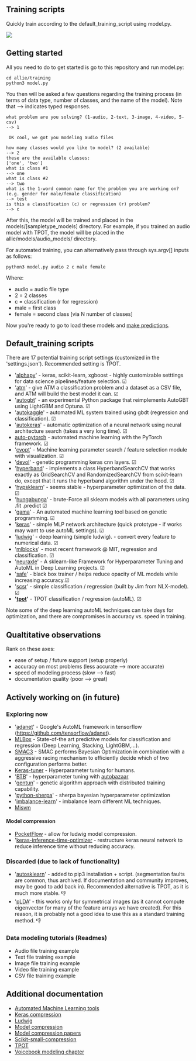 ## Training scripts 

Quickly train according to the default_training_script using model.py.

![](https://github.com/jim-schwoebel/Allie/blob/master/training/helpers/train.gif)

## Getting started

All you need to do to get started is go to this repository and run model.py:

```
cd allie/training
python3 model.py 
```

You then will be asked a few questions regarding the training process (in terms of data type, number of classes, and the name of the model). Note that --> indicates typed responses. 

```
what problem are you solving? (1-audio, 2-text, 3-image, 4-video, 5-csv)
--> 1

 OK cool, we got you modeling audio files 

how many classes would you like to model? (2 available) 
--> 2
these are the available classes: 
['one', 'two']
what is class #1 
--> one
what is class #2 
--> two
what is the 1-word common name for the problem you are working on? (e.g. gender for male/female classification) 
--> test
is this a classification (c) or regression (r) problem? 
--> c
```

After this, the model will be trained and placed in the models/[sampletype_models] directory. For example, if you trained an audio model with TPOT, the model will be placed in the allie/models/audio_models/ directory. 

For automated training, you can alternatively pass through sys.argv[] inputs as follows:

```
python3 model.py audio 2 c male female
```
Where:
- audio = audio file type 
- 2 = 2 classes 
- c = classification (r for regression)
- male = first class
- female = second class [via N number of classes]

Now you're ready to go to load these models and [make predictions](https://github.com/jim-schwoebel/allie/tree/master/models).

## Default_training scripts 

There are 17 potential training script settings (customized in the 'settings.json'). Recommended setting is TPOT.

* '[alphapy](https://alphapy.readthedocs.io/en/latest/user_guide/pipelines.html#model-object-creation)' - keras, scikit-learn, xgboost - highly customizable setttings for data science pipelines/feature selection. &#x2611;
* '[atm](https://github.com/HDI-Project/ATM)' -  give ATM a classification problem and a dataset as a CSV file, and ATM will build the best model it can. &#x2611;
* '[autogbt](https://github.com/pfnet-research/autogbt-alt)' - an experimental Python package that reimplements AutoGBT using LightGBM and Optuna. &#x2611;
* '[autokaggle](https://github.com/datamllab/autokaggle)' - automated ML system trained using gbdt (regression and classification). &#x2611;
* '[autokeras](https://autokeras.com/)' - automatic optimization of a neural network using neural architecture search (takes a very long time). &#x2611;
* [auto-pytorch](https://github.com/automl/Auto-PyTorch) - automated machine learning with the PyTorch framework. &#x2611;
* '[cvopt](https://github.com/genfifth/cvopt)' - Machine learning parameter search / feature selection module with visualization. &#x2611;
* '[devol](https://github.com/joeddav/devol)' - genetic programming keras cnn layers. &#x2611;
* '[hyperband](https://github.com/thuijskens/scikit-hyperband)' - implements a class HyperbandSearchCV that works exactly as GridSearchCV and RandomizedSearchCV from scikit-learn do, except that it runs the hyperband algorithm under the hood. &#x2611;
* '[hypsklearn](https://github.com/hyperopt/hyperopt-sklearn)' - seems stable - hyperparameter optimization of the data. &#x2611;
* '[hungabunga](https://github.com/ypeleg/HungaBunga)' - brute-Force all sklearn models with all parameters using .fit .predict &#x2611;
* '[gama](https://github.com/PGijsbers/gama)' - An automated machine learning tool based on genetic programming. &#x2611; 
* '[keras](https://keras.io/getting-started/faq/)' - simple MLP network architecture (quick prototype - if works may want to use autoML settings). &#x2611;
* '[ludwig](https://github.com/uber/ludwig)' - deep learning (simple ludwig). - convert every feature to numerical data. &#x2611; 
* '[mlblocks](https://github.com/HDI-Project/MLBlocks)' - most recent framework @ MIT, regression and classification. &#x2611; 
* '[neuraxle](https://github.com/Neuraxio/Neuraxle)' - A sklearn-like Framework for Hyperparameter Tuning and AutoML in Deep Learning projects. &#x2611;
* '[safe](https://github.com/ModelOriented/SAFE)' - black box trainer / helps reduce opacity of ML models while increasing accuracy.&#x2611;
* '[scsr](https://github.com/jim-schwoebel/voicebook/blob/master/chapter_4_modeling/train_audioregression.py)' - simple classification / regression (built by Jim from NLX-model). &#x2611;
* **'[tpot](https://epistasislab.github.io/tpot/)'** - TPOT classification / regression (autoML). &#x2611;

Note some of the deep learning autoML techniques can take days for optimization, and there are compromises in accuracy vs. speed in training.

## Qualtitative observations 

Rank on these axes:
- ease of setup / future support (setup properly) 
- accuracy on most problems (less accurate --> more accurate) 
- speed of modeling process (slow --> fast) 
- documentation quality (poor --> great) 

## Actively working on (in future)

### Exploring now
* '[adanet](https://github.com/tensorflow/adanet)' - Google's AutoML framework in tensorflow (https://github.com/tensorflow/adanet).
* [MLBox](https://github.com/AxeldeRomblay/MLBox) - State-of-the art predictive models for classification and regression (Deep Learning, Stacking, LightGBM,…).
* [SMAC3](https://github.com/automl/SMAC3) - SMAC performs Bayesian Optimization in combination with a aggressive racing mechanism to efficiently decide which of two configuration performs better.
* [Keras-tuner](https://github.com/keras-team/keras-tuner) - Hyperparameter tuning for humans.
* '[BTB](https://github.com/HDI-Project/BTB)' - hyperparameter tuning with [autobazaar](https://hdi-project.github.io/AutoBazaar/)
* '[gentun](https://github.com/gmontamat/gentun)' - genetic algorithm approach with distributed training capability.
* '[python-sherpa](https://github.com/sherpa-ai/sherpa)' - sherpa bayesian hyperparameter optimization
* '[imbalance-learn](https://pypi.org/project/imbalanced-learn/)' - imbalance learn different ML techniques.
* [Misvm](https://github.com/garydoranjr/misvm)

#### Model compression 
* [PocketFlow](https://github.com/Tencent/PocketFlow) - allow for ludwig model compression.
* '[keras-inference-time-optimizer](https://github.com/ZFTurbo/Keras-inference-time-optimizer) - restructure keras neural network to reduce inference time without reducing accuracy.

### Discarded (due to lack of functionality)
* '[autosklearn](https://github.com/automl/auto-sklearn)' - added to pip3 installation + script. (segmentation faults are common, thus archived. If documentation and community improves, may be good to add back in). Recommended alternative is TPOT, as it is much more stable. 👎 
* '[pLDA](https://github.com/RaviSoji/plda)' - this works only for symmetrical images (as it cannot compute eigenvector for many of the feature arrays we have created). For this reason, it is probably not a good idea to use this as a standard training method. 👎 

### Data modeling tutorials (Readmes)
* Audio file training example
* Text file training example 
* Image file training example
* Video file training example 
* CSV file training example

## Additional documentation
* [Automated Machine Learning tools](https://www.kdnuggets.com/2019/11/github-repo-raider-automated-machine-learning.html)
* [Keras compression](https://github.com/DwangoMediaVillage/keras_compressor)
* [Ludwig](https://uber.github.io/ludwig/examples/#time-series-forecasting)
* [Model compression](https://www.slideshare.net/AnassBensrhirDatasci/deploying-machine-learning-models-to-production)
* [Model compression papers](https://github.com/sun254/awesome-model-compression-and-acceleration)
* [Scikit-small-compression](https://github.com/stewartpark/scikit-small-ensemble)
* [TPOT](https://epistasislab.github.io/tpot/)
* [Voicebook modeling chapter](https://github.com/jim-schwoebel/voicebook/tree/master/chapter_4_modeling)
